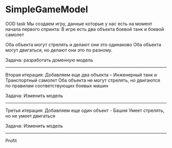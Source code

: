 # SimpleGameModel

OOD task
Мы создаем игру, данные которые у нас есть на момент начала первого спринта:
В игре есть два объекта боевой танк и боевой самолет
 
Оба объекта могут стрелять и делают они это одинаково
Оба объекта могут двигаться, но делают они это по разному.


Задача: разработать доменную модель

-----

Вторая итерация:
Добавляем еще два объекта – Инженерный танк и Транспортный самолет
Оба объекта не могут стрелять, но двигаются по правилам соответствующих боевых машин
 
Задача: Изменить модель


----

Третья итерация:
Добавляем еще один объект  - Башня
Умеет стрелять, но не умеет двигаться
 
Задача: Изменить модель

----

Profit
